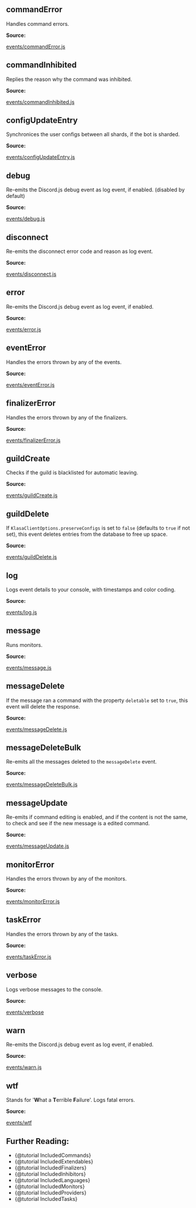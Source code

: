 ## commandError

Handles command errors.

**Source:**

[events/commandError.js](https://github.com/dirigeants/klasa/blob/master/src/events/commandError.js)

## commandInhibited

Replies the reason why the command was inhibited.

**Source:**

[events/commandInhibited.js](https://github.com/dirigeants/klasa/blob/master/src/events/commandInhibited.js)

## configUpdateEntry

Synchronices the user configs between all shards, if the bot is sharded.

**Source:**

[events/configUpdateEntry.js](https://github.com/dirigeants/klasa/blob/master/src/events/configUpdateEntry.js)

## debug

Re-emits the Discord.js debug event as log event, if enabled. (disabled by default)

**Source:**

[events/debug.js](https://github.com/dirigeants/klasa/blob/master/src/events/debug.js)

## disconnect

Re-emits the disconnect error code and reason as log event.

**Source:**

[events/disconnect.js](https://github.com/dirigeants/klasa/blob/master/src/events/disconnect.js)

## error

Re-emits the Discord.js debug event as log event, if enabled.

**Source:**

[events/error.js](https://github.com/dirigeants/klasa/blob/master/src/events/error.js)

## eventError

Handles the errors thrown by any of the events.

**Source:**

[events/eventError.js](https://github.com/dirigeants/klasa/blob/master/src/events/eventError.js)

## finalizerError

Handles the errors thrown by any of the finalizers.

**Source:**

[events/finalizerError.js](https://github.com/dirigeants/klasa/blob/master/src/events/finalizerError.js)

## guildCreate

Checks if the guild is blacklisted for automatic leaving.

**Source:**

[events/guildCreate.js](https://github.com/dirigeants/klasa/blob/master/src/events/guildCreate.js)

## guildDelete

If `KlasaClientOptions.preserveConfigs` is set to `false` (defaults to `true` if not set), this event deletes entries from the database to free up space.

**Source:**

[events/guildDelete.js](https://github.com/dirigeants/klasa/blob/master/src/events/guildDelete.js)

## log

Logs event details to your console, with timestamps and color coding.

**Source:**

[events/log.js](https://github.com/dirigeants/klasa/blob/master/src/events/log.js)

## message

Runs monitors.

**Source:**

[events/message.js](https://github.com/dirigeants/klasa/blob/master/src/events/message.js)

## messageDelete

If the message ran a command with the property `deletable` set to `true`, this event will delete the response.

**Source:**

[events/messageDelete.js](https://github.com/dirigeants/klasa/blob/master/src/events/messageDelete.js)

## messageDeleteBulk

Re-emits all the messages deleted to the `messageDelete` event.

**Source:**

[events/messageDeleteBulk.js](https://github.com/dirigeants/klasa/blob/master/src/events/messageDeleteBulk.js)

## messageUpdate

Re-emits if command editing is enabled, and if the content is not the same, to check and see if the new message is a edited command.

**Source:**

[events/messageUpdate.js](https://github.com/dirigeants/klasa/blob/master/src/events/messageUpdate.js)

## monitorError

Handles the errors thrown by any of the monitors.

**Source:**

[events/monitorError.js](https://github.com/dirigeants/klasa/blob/master/src/events/monitorError.js)

## taskError

Handles the errors thrown by any of the tasks.

**Source:**

[events/taskError.js](https://github.com/dirigeants/klasa/blob/master/src/events/taskError.js)

## verbose

Logs verbose messages to the console.

**Source:**

[events/verbose](https://github.com/dirigeants/klasa/blob/master/src/events/verbose.js)

## warn

Re-emits the Discord.js debug event as log event, if enabled.

**Source:**

[events/warn.js](https://github.com/dirigeants/klasa/blob/master/src/events/warn.js)

## wtf

Stands for '**W**hat a **T**errible **F**ailure'. Logs fatal errors.

**Source:**

[events/wtf](https://github.com/dirigeants/klasa/blob/master/src/events/wtf.js)

## Further Reading:

- {@tutorial IncludedCommands}
- {@tutorial IncludedExtendables}
- {@tutorial IncludedFinalizers}
- {@tutorial IncludedInhibitors}
- {@tutorial IncludedLanguages}
- {@tutorial IncludedMonitors}
- {@tutorial IncludedProviders}
- {@tutorial IncludedTasks}
